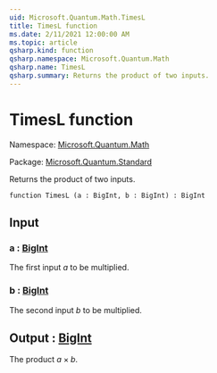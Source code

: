 ```yaml
---
uid: Microsoft.Quantum.Math.TimesL
title: TimesL function
ms.date: 2/11/2021 12:00:00 AM
ms.topic: article
qsharp.kind: function
qsharp.namespace: Microsoft.Quantum.Math
qsharp.name: TimesL
qsharp.summary: Returns the product of two inputs.
---
```


# TimesL function

Namespace: [Microsoft.Quantum.Math](xref:Microsoft.Quantum.Math)

Package: [Microsoft.Quantum.Standard](https://nuget.org/packages/Microsoft.Quantum.Standard)


Returns the product of two inputs.

```qsharp
function TimesL (a : BigInt, b : BigInt) : BigInt
```


## Input

### a : [BigInt](xref:microsoft.quantum.lang-ref.bigint)

The first input $a$ to be multiplied.


### b : [BigInt](xref:microsoft.quantum.lang-ref.bigint)

The second input $b$ to be multiplied.



## Output : [BigInt](xref:microsoft.quantum.lang-ref.bigint)

The product $a \times b$.